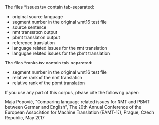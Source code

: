 
The files *issues.tsv contain tab-separated:
- original source language
- segment number in the original wmt16 test file
- source sentence
- nmt translation output
- pbmt translation output
- reference translation
- language related issues for the nmt translation
- langugae related issues for the pbmt translation


The files *ranks.tsv contain tab-separated:
- segment number in the original wmt16 test file
- relative rank of the nmt translation
- relative rank of the pbmt translation

If you use any part of this corpus, please cite the following paper:

Maja Popović, "Comparing language related issues for NMT and PBMT between German and English", The 20th Annual Conference of the European Association for Machine Translation (EAMT-17), Prague, Czech Republic, May 2017 
